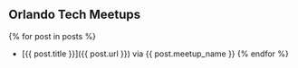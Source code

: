 ## Orlando Tech Meetups

{% for post in posts %}
- [{{ post.title }}]({{ post.url }}) via {{ post.meetup_name }}
{% endfor %}